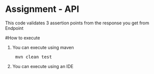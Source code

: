 # Assignment - API

This code validates 3 assertion points from the response you get from Endpoint 

#How to execute
1. You can execute using maven
   <pre> mvn clean test</pre>
2. You can execute using an IDE